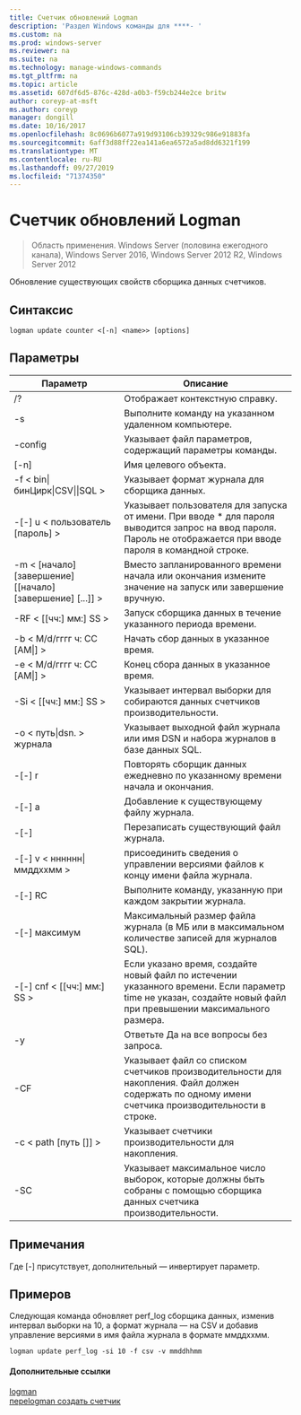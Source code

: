 ```yaml
---
title: Счетчик обновлений Logman
description: 'Раздел Windows команды для ****- '
ms.custom: na
ms.prod: windows-server
ms.reviewer: na
ms.suite: na
ms.technology: manage-windows-commands
ms.tgt_pltfrm: na
ms.topic: article
ms.assetid: 607df6d5-876c-428d-a0b3-f59cb244e2ce britw
author: coreyp-at-msft
ms.author: coreyp
manager: dongill
ms.date: 10/16/2017
ms.openlocfilehash: 8c0696b6077a919d93106cb39329c986e91883fa
ms.sourcegitcommit: 6aff3d88ff22ea141a6ea6572a5ad8dd6321f199
ms.translationtype: MT
ms.contentlocale: ru-RU
ms.lasthandoff: 09/27/2019
ms.locfileid: "71374350"
---
```

# <a name="logman-update-counter"></a>Счетчик обновлений Logman

>Область применения. Windows Server (половина ежегодного канала), Windows Server 2016, Windows Server 2012 R2, Windows Server 2012

Обновление существующих свойств сборщика данных счетчиков.  

## <a name="syntax"></a>Синтаксис  
```  
logman update counter <[-n] <name>> [options]  
```  
## <a name="parameters"></a>Параметры  

|                    Параметр                     |                                                                               Описание                                                                               |
|--------------------------------------------------|-------------------------------------------------------------------------------------------------------------------------------------------------------------------------|
|                        /?                        |                                                                    Отображает контекстную справку.                                                                     |
|                -s <computer name>                |                                                          Выполните команду на указанном удаленном компьютере.                                                          |
|                 -config <value>                  |                                                         Указывает файл параметров, содержащий параметры команды.                                                         |
|                   [-n] <name>                    |                                                                       Имя целевого объекта.                                                                        |
| -f < bin&#124;бинЦирк&#124;CSV&#124;&#124;SQL > |                                                            Указывает формат журнала для сборщика данных.                                                             |
|             -[-] u < пользователь [пароль] >              | Указывает пользователя для запуска от имени. При вводе \* для пароля выводится запрос на ввод пароля. Пароль не отображается при вводе пароля в командной строке. |
|    -m < [начало] [завершение] [[начало] [завершение] [...]] >    |                                                Вместо запланированного времени начала или окончания измените значение на запуск или завершение вручную.                                                 |
|                -RF < [[чч:] мм:] SS >                |                                                        Запуск сборщика данных в течение указанного периода времени.                                                         |
|        -b < M/d/гггг ч: СС [AM&#124;] >         |                                                              Начать сбор данных в указанное время.                                                               |
|        -e < M/d/гггг ч: СС [AM&#124;] >         |                                                               Конец сбора данных в указанное время.                                                                |
|                -Si < [[чч:] мм:] SS >                |                                                 Указывает интервал выборки для собираются данных счетчиков производительности.                                                  |
|              -o < путь&#124;dsn. > журнала              |                                              Указывает выходной файл журнала или имя DSN и набора журналов в базе данных SQL.                                               |
|                      -[-] r                       |                                                  Повторять сборщик данных ежедневно по указанному времени начала и окончания.                                                  |
|                      -[-] a                       |                                                                     Добавление к существующему файлу журнала.                                                                     |
|                      -[-]                      |                                                                     Перезаписать существующий файл журнала.                                                                     |
|           -[-] v < нннннн&#124;ммддххмм >           |                                                   присоединить сведения о управлении версиями файлов к концу имени файла журнала.                                                   |
|                  -[-] RC <task>                   |                                                         Выполните команду, указанную при каждом закрытии журнала.                                                          |
|                 -[-] максимум <value>                  |                                                 Максимальный размер файла журнала (в МБ или в максимальном количестве записей для журналов SQL).                                                  |
|              -[-] cnf < [[чч:] мм:] SS >              |     Если указано время, создайте новый файл по истечении указанного времени. Если параметр time не указан, создайте новый файл при превышении максимального размера.     |
|                        -y                        |                                                             Ответьте Да на все вопросы без запроса.                                                              |
|                  -CF <filename>                  |                       Указывает файл со списком счетчиков производительности для накопления. Файл должен содержать по одному имени счетчика производительности в строке.                        |
|               -c < path [путь []] >               |                                                              Указывает счетчики производительности для накопления.                                                               |
|                   -SC <value>                    |                                      Указывает максимальное число выборок, которые должны быть собраны с помощью сборщика данных счетчика производительности.                                      |

## <a name="remarks"></a>Примечания  
Где [-] присутствует, дополнительный — инвертирует параметр.  
## <a name="BKMK_examples"></a>Примеров  
Следующая команда обновляет perf_log сборщика данных, изменив интервал выборки на 10, а формат журнала — на CSV и добавив управление версиями в имя файла журнала в формате ммддххмм.  
```  
logman update perf_log -si 10 -f csv -v mmddhhmm  
```  
#### <a name="additional-references"></a>Дополнительные ссылки  
[logman](logman.md)  
[переlogman создать счетчик](logman-create-counter.md)  
